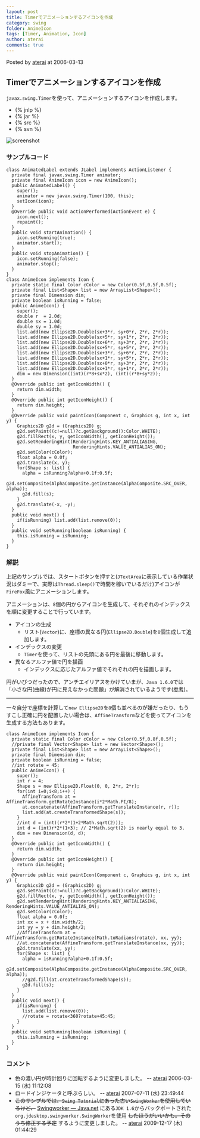 ```yaml
---
layout: post
title: Timerでアニメーションするアイコンを作成
category: swing
folder: AnimeIcon
tags: [Timer, Animation, Icon]
author: aterai
comments: true
---
```


Posted by [aterai](http://terai.xrea.jp/aterai.html) at 2006-03-13

## Timerでアニメーションするアイコンを作成
`javax.swing.Timer`を使って、アニメーションするアイコンを作成します。

- {% jnlp %}
- {% jar %}
- {% src %}
- {% svn %}

<!-- dummy comment line for breaking list -->

![screenshot](https://lh4.googleusercontent.com/_9Z4BYR88imo/TQTHuI0XeDI/AAAAAAAAARo/CVs615Dtkqs/s800/AnimeIcon.png)

### サンプルコード
<pre class="prettyprint"><code>class AnimatedLabel extends JLabel implements ActionListener {
  private final javax.swing.Timer animator;
  private final AnimeIcon icon = new AnimeIcon();
  public AnimatedLabel() {
    super();
    animator = new javax.swing.Timer(100, this);
    setIcon(icon);
  }
  @Override public void actionPerformed(ActionEvent e) {
    icon.next();
    repaint();
  }
  public void startAnimation() {
    icon.setRunning(true);
    animator.start();
  }
  public void stopAnimation() {
    icon.setRunning(false);
    animator.stop();
  }
}
class AnimeIcon implements Icon {
  private static final Color cColor = new Color(0.5f,0.5f,0.5f);
  private final List&lt;Shape&gt; list = new ArrayList&lt;Shape&gt;();
  private final Dimension dim;
  private boolean isRunning = false;
  public AnimeIcon() {
    super();
    double r  = 2.0d;
    double sx = 1.0d;
    double sy = 1.0d;
    list.add(new Ellipse2D.Double(sx+3*r, sy+0*r, 2*r, 2*r));
    list.add(new Ellipse2D.Double(sx+5*r, sy+1*r, 2*r, 2*r));
    list.add(new Ellipse2D.Double(sx+6*r, sy+3*r, 2*r, 2*r));
    list.add(new Ellipse2D.Double(sx+5*r, sy+5*r, 2*r, 2*r));
    list.add(new Ellipse2D.Double(sx+3*r, sy+6*r, 2*r, 2*r));
    list.add(new Ellipse2D.Double(sx+1*r, sy+5*r, 2*r, 2*r));
    list.add(new Ellipse2D.Double(sx+0*r, sy+3*r, 2*r, 2*r));
    list.add(new Ellipse2D.Double(sx+1*r, sy+1*r, 2*r, 2*r));
    dim = new Dimension((int)(r*8+sx*2), (int)(r*8+sy*2));
  }
  @Override public int getIconWidth() {
    return dim.width;
  }
  @Override public int getIconHeight() {
    return dim.height;
  }
  @Override public void paintIcon(Component c, Graphics g, int x, int y) {
    Graphics2D g2d = (Graphics2D) g;
    g2d.setPaint((c!=null)?c.getBackground():Color.WHITE);
    g2d.fillRect(x, y, getIconWidth(), getIconHeight());
    g2d.setRenderingHint(RenderingHints.KEY_ANTIALIASING,
                         RenderingHints.VALUE_ANTIALIAS_ON);
    g2d.setColor(cColor);
    float alpha = 0.0f;
    g2d.translate(x, y);
    for(Shape s: list) {
      alpha = isRunning?alpha+0.1f:0.5f;
      g2d.setComposite(AlphaComposite.getInstance(AlphaComposite.SRC_OVER, alpha));
      g2d.fill(s);
    }
    g2d.translate(-x, -y);
  }
  public void next() {
    if(isRunning) list.add(list.remove(0));
  }
  public void setRunning(boolean isRunning) {
    this.isRunning = isRunning;
  }
}
</code></pre>

### 解説
上記のサンプルでは、スタートボタンを押すと(`JTextArea`に表示している作業状況はダミーで、実際は`Thread.sleep()`で時間を稼いでいるだけ)アイコンが`FireFox`風にアニメーションします。

アニメーションは、`8`個の円からアイコンを生成して、それぞれのインデックスを順に変更することで行っています。

- アイコンの生成
    - リスト(`Vector`)に、座標の異なる円(`Ellipse2D.Double`)を`8`個生成して追加します。
- インデックスの変更
    - `Timer`を使って、リストの先頭にある円を最後に移動します。
- 異なるアルファ値で円を描画
    - インデックスに応じたアルファ値でそれぞれの円を描画します。

<!-- dummy comment line for breaking list -->

円がいびつだったので、アンチエイリアスをかけていまが、`Java 1.6.0`では「小さな円(曲線)が円に見えなかった問題」が解消されているようです([参考](http://www.02.246.ne.jp/~torutk/jvm/mustang.html#SEC26))。

- - - -
一々自分で座標を計算して`new Ellipse2D`を`8`個も並べるのが嫌だったり、もうすこし正確に円を配置したい場合は、`AffineTransform`などを使ってアイコンを生成する方法もあります。

<pre class="prettyprint"><code>class AnimeIcon implements Icon {
  private static final Color cColor = new Color(0.5f,0.8f,0.5f);
  //private final Vector&lt;Shape&gt; list = new Vector&lt;Shape&gt;();
  private final List&lt;Shape&gt; list = new ArrayList&lt;Shape&gt;();
  private final Dimension dim;
  private boolean isRunning = false;
  //int rotate = 45;
  public AnimeIcon() {
    super();
    int r = 4;
    Shape s = new Ellipse2D.Float(0, 0, 2*r, 2*r);
    for(int i=0;i&lt;8;i++) {
      AffineTransform at = AffineTransform.getRotateInstance(i*2*Math.PI/8);
      at.concatenate(AffineTransform.getTranslateInstance(r, r));
      list.add(at.createTransformedShape(s));
    }
    //int d = (int)(r*2*(1+2*Math.sqrt(2)));
    int d = (int)r*2*(1+3); // 2*Math.sqrt(2) is nearly equal to 3.
    dim = new Dimension(d, d);
  }
  @Override public int getIconWidth() {
    return dim.width;
  }
  @Override public int getIconHeight() {
    return dim.height;
  }
  @Override public void paintIcon(Component c, Graphics g, int x, int y) {
    Graphics2D g2d = (Graphics2D) g;
    g2d.setPaint((c!=null)?c.getBackground():Color.WHITE);
    g2d.fillRect(x, y, getIconWidth(), getIconHeight());
    g2d.setRenderingHint(RenderingHints.KEY_ANTIALIASING, RenderingHints.VALUE_ANTIALIAS_ON);
    g2d.setColor(cColor);
    float alpha = 0.0f;
    int xx = x + dim.width/2;
    int yy = y + dim.height/2;
    //AffineTransform at = AffineTransform.getRotateInstance(Math.toRadians(rotate), xx, yy);
    //at.concatenate(AffineTransform.getTranslateInstance(xx, yy));
    g2d.translate(xx, yy);
    for(Shape s: list) {
      alpha = isRunning?alpha+0.1f:0.5f;
      g2d.setComposite(AlphaComposite.getInstance(AlphaComposite.SRC_OVER, alpha));
      //g2d.fill(at.createTransformedShape(s));
      g2d.fill(s);
    }
  }
  public void next() {
    if(isRunning) {
      list.add(list.remove(0));
      //rotate = rotate&lt;360?rotate+45:45;
    }
  }
  public void setRunning(boolean isRunning) {
    this.isRunning = isRunning;
  }
}
</code></pre>

### コメント
- 色の濃い円が時計回りに回転するように変更しました。 -- [aterai](http://terai.xrea.jp/aterai.html) 2006-03-15 (水) 11:12:08
- ロードインジケータと呼ぶらしい。 -- [aterai](http://terai.xrea.jp/aterai.html) 2007-07-11 (水) 23:49:44
- ~~このサンプルでは、`Swing Tutorial`にあった古い`SwingWorker`を使用しているけど、~~ [Swingworker — Java.net](http://java.net/projects/swingworker) にある`JDK 1.6`からバックポートされた`org.jdesktop.swingworker.SwingWorker`を使用 ~~したほうがいいかも。そのうち修正する予定~~ するように変更しました。 -- [aterai](http://terai.xrea.jp/aterai.html) 2009-12-17 (木) 01:44:29

<!-- dummy comment line for breaking list -->

